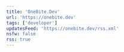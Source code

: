 ```yaml
---
title: 'OneBite.Dev'
url: 'https://onebite.dev'
tags: ['developer']
updatesFeed: 'https://onebite.dev/rss.xml'
nsfw: false
rss: true
---
```

